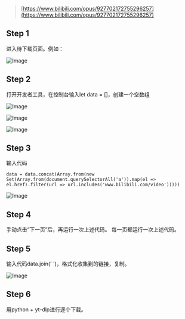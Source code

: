 
> [https://www.bilibili.com/opus/927702172755296257](https://www.bilibili.com/opus/927702172755296257)

## Step 1

进入待下载页面。例如：

![Image](https://github.com/user-attachments/assets/85f93cfc-4675-47d5-805b-82f2288c38ae)

## Step 2

打开开发者工具，在控制台输入let data = []，创建一个空数组

![Image](https://github.com/user-attachments/assets/078ac491-8571-465f-a17e-84c787f4d7de)

![Image](https://github.com/user-attachments/assets/24d118f9-56de-421e-83e7-972bf982d3e2)

![Image](https://github.com/user-attachments/assets/e3fd79ea-d546-4ae3-872c-b10f5b80b8ed)

## Step 3

输入代码

`data = data.concat(Array.from(new Set(Array.from(document.querySelectorAll('a')).map(el => el.href).filter(url => url.includes('www.bilibili.com/video')))))`

![Image](https://github.com/user-attachments/assets/f16f52b8-8150-40f6-ab77-d62c6ecaba1f)

## Step 4

手动点击“下一页”后，再运行一次上述代码。
每一页都运行一次上述代码。

## Step 5

输入代码data.join(' ')，格式化收集到的链接，复制。

![Image](https://github.com/user-attachments/assets/fd33a66e-2f63-489e-a17b-a6400d1c5bd6)

## Step 6
用python + yt-dlp进行逐个下载。
